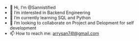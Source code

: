 - 👋 Hi, I’m @Sannistified
- 👀 I’m interested in Backend Engineering
- 🌱 I’m currently learning SQL and Python
- 💞️ I’m looking to collaborate on Project and Delopment for self development
- 📫 How to reach me: arrysan74l@gmail.com

<!---
--
--->
